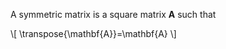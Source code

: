 A symmetric matrix is a square matrix $\mathbf{A}$ such that

\\[
\transpose{\mathbf{A}}=\mathbf{A}
\\]